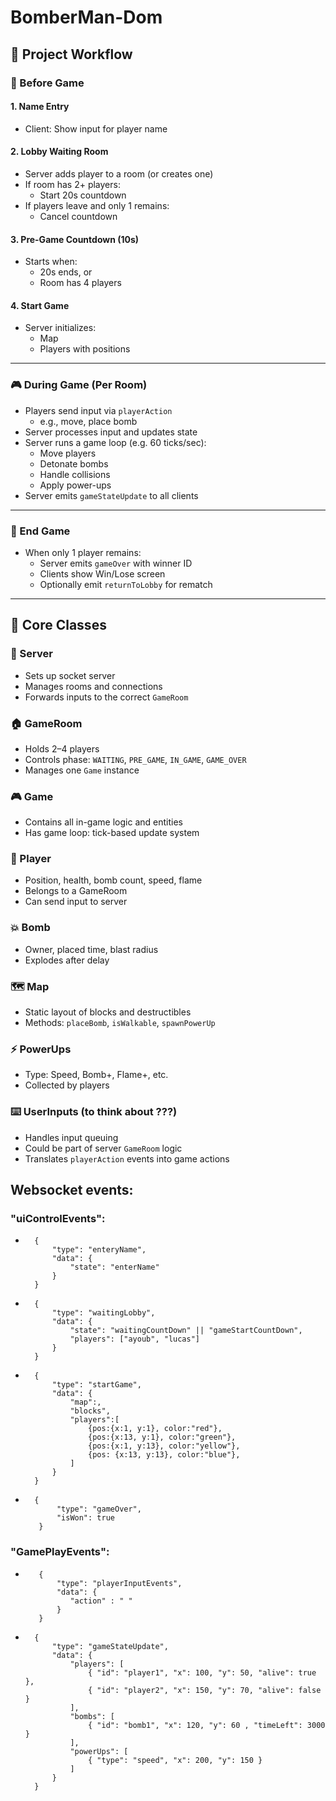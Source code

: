 # BomberMan-Dom

## 🎯 Project Workflow

### 🚀 Before Game

#### 1. Name Entry

- Client: Show input for player name

#### 2. Lobby Waiting Room

- Server adds player to a room (or creates one)
- If room has 2+ players:
  - Start 20s countdown
- If players leave and only 1 remains:
  - Cancel countdown

#### 3. Pre-Game Countdown (10s)

- Starts when:
  - 20s ends, or
  - Room has 4 players

#### 4. Start Game

- Server initializes:
  - Map
  - Players with positions

---

### 🎮 During Game (Per Room)

- Players send input via `playerAction`
  - e.g., move, place bomb
- Server processes input and updates state
- Server runs a game loop (e.g. 60 ticks/sec):
  - Move players
  - Detonate bombs
  - Handle collisions
  - Apply power-ups
- Server emits `gameStateUpdate` to all clients

---

### 🏁 End Game

- When only 1 player remains:
  - Server emits `gameOver` with winner ID
  - Clients show Win/Lose screen
  - Optionally emit `returnToLobby` for rematch

---

## 🧱 Core Classes

### 🔌 Server

- Sets up socket server
- Manages rooms and connections
- Forwards inputs to the correct `GameRoom`

### 🏠 GameRoom

- Holds 2–4 players
- Controls phase: `WAITING`, `PRE_GAME`, `IN_GAME`, `GAME_OVER`
- Manages one `Game` instance

### 🎮 Game

- Contains all in-game logic and entities
- Has game loop: tick-based update system

### 🧑 Player

- Position, health, bomb count, speed, flame
- Belongs to a GameRoom
- Can send input to server

### 💥 Bomb

- Owner, placed time, blast radius
- Explodes after delay

### 🗺 Map

- Static layout of blocks and destructibles
- Methods: `placeBomb`, `isWalkable`, `spawnPowerUp`

### ⚡ PowerUps

- Type: Speed, Bomb+, Flame+, etc.
- Collected by players

### ⌨️ UserInputs (to think about ???)

- Handles input queuing
- Could be part of server `GameRoom` logic
- Translates `playerAction` events into game actions

## Websocket events:

### "uiControlEvents":

-       {
            "type": "enteryName",
            "data": {
                "state": "enterName"
            }
        }
-       {
            "type": "waitingLobby",
            "data": {
                "state": "waitingCountDown" || "gameStartCountDown",
                "players": ["ayoub", "lucas"]
            }
        }
-       {
            "type": "startGame",
            "data": {
                "map":,
                "blocks",
                "players":[
                    {pos:{x:1, y:1}, color:"red"},
                    {pos:{x:13, y:1}, color:"green"},
                    {pos:{x:1, y:13}, color:"yellow"},
                    {pos: {x:13, y:13}, color:"blue"},
                ]
            }
        }

-       {
             "type": "gameOver",
             "isWon": true
         }

### "GamePlayEvents":

-        {
             "type": "playerInputEvents",
             "data": {
                "action" : " "
             }
         }
-       {
            "type": "gameStateUpdate",
            "data": {
                "players": [
                    { "id": "player1", "x": 100, "y": 50, "alive": true },
                    { "id": "player2", "x": 150, "y": 70, "alive": false }
                ],
                "bombs": [
                    { "id": "bomb1", "x": 120, "y": 60 , "timeLeft": 3000 }
                ],
                "powerUps": [
                    { "type": "speed", "x": 200, "y": 150 }
                ]
            }
        }
